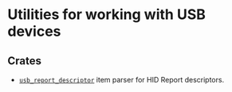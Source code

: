# Utilities for working with USB devices

## Crates

* [`usb_report_descriptor`](usb_report_descriptor) item parser for HID Report descriptors.
